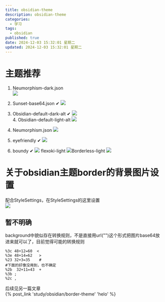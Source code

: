 ```yaml
---
title: obsidian-theme
description: obsidian-theme
categories:
  - 学习
tags:
  - obsidian
published: true
date: 2024-12-03 15:32:01 星期二
updated: 2024-12-03 15:32:01 星期二
---
```

# 主题推荐
1. Neumorphism-dark.json  
    ![](attachments/img/ly-20241203153227721.jpg)
2. Sunset-base64.json  ✔
   ![](attachments/img/ly-20241203153500060.jpg)
3. Obsidian-default-dark-alt  ✔
   ![](attachments/img/ly-20241203154015522.jpg)  
   4. Obsidian-default-light-alt 
      ![](attachments/img/ly-20241203171742934.jpg)
 
8. Neumorphism.json 
   ![](attachments/img/ly-20241203154902114.jpg)
12. eyefriendly  ✔
    ![](attachments/img/ly-20241203155404808.jpg)
13. boundy   ✔
    ![](attachments/img/ly-20241203155444312.jpg)
flexoki-light 
![](attachments/img/ly-20241203171922664.jpg)Borderless-light 
![](attachments/img/ly-20241203172002669.jpg)

# 关于obsidian主题border的背景图片设置  
配合StyleSettings，在StyleSettings的这里设置  
![](attachments/img/ly-20241204074122760.jpg)  
## 暂不明确
background中貌似存在转换规则，不是直接用url("")这个形式把图片base64放进来就可以了，目前觉得可能的转换规则  
```shell
%3c 48+12=60  <
%3e 48+14=62   >
%23 32+3=35    #  
#下面的好像没用到，也不确定
%2b  32+11=43  + 
%3b ;
%2c ,
```
后续见另一篇文章   
{% post_link 'study/obsidian/border-theme' 'helo' %}